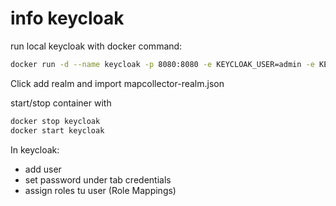 # info keycloak

run local keycloak with docker command:

```bash
docker run -d --name keycloak -p 8080:8080 -e KEYCLOAK_USER=admin -e KEYCLOAK_PASSWORD=admin jboss/keycloak
```
Click add realm and import mapcollector-realm.json

start/stop container with
```bash
docker stop keycloak
docker start keycloak
```
In keycloak:

* add user 
* set password under tab credentials
* assign roles tu user (Role Mappings)